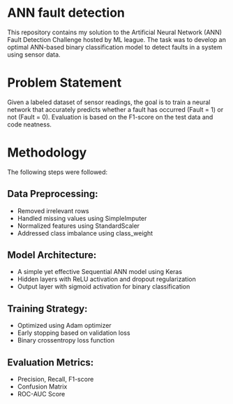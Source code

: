# ANN fault detection

This repository contains my solution to the Artificial Neural Network (ANN) Fault Detection Challenge hosted by ML league. The task was to develop an optimal ANN-based binary classification model to detect faults in a system using sensor data.

# Problem Statement
Given a labeled dataset of sensor readings, the goal is to train a neural network that accurately predicts whether a fault has occurred (Fault = 1) or not (Fault = 0). Evaluation is based on the F1-score on the test data and code neatness.

# Methodology
The following steps were followed:

## Data Preprocessing:
* Removed irrelevant rows
* Handled missing values using SimpleImputer
* Normalized features using StandardScaler
* Addressed class imbalance using class_weight

## Model Architecture:
* A simple yet effective Sequential ANN model using Keras
* Hidden layers with ReLU activation and dropout regularization
* Output layer with sigmoid activation for binary classification

## Training Strategy:
* Optimized using Adam optimizer
* Early stopping based on validation loss
* Binary crossentropy loss function

## Evaluation Metrics:
* Precision, Recall, F1-score
* Confusion Matrix
* ROC-AUC Score
